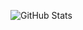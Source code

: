 ![GitHub Stats](https://github-readme-stats.vercel.app/api?username=yusuf-khamis&show_icons=true&theme=radical)
